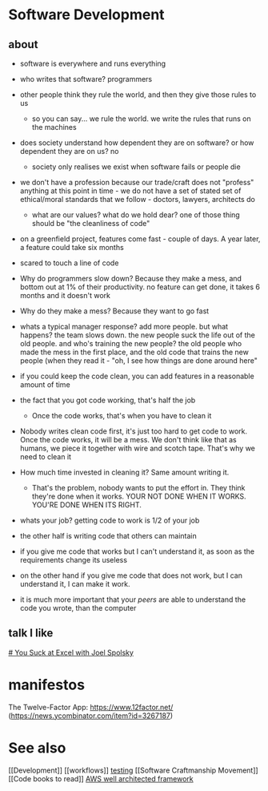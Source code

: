 # Software Development
## about

- software is everywhere and runs everything
- who writes that software? programmers
- other people think they rule the world, and then they give those rules to us
  - so you can say... we rule the world. we write the rules that runs on the machines
- does society understand how dependent they are on software? or how dependent they are on us? no
  - society only realises we exist when software fails or people die
- we don't have a profession because our trade/craft does not "profess" anything at this point in time - we do not have a set of stated set of ethical/moral standards that we follow - doctors, lawyers, architects do
  - what are our values? what do we hold dear? one of those thing should be "the cleanliness of code"

- on a greenfield project, features come fast - couple of days. A year later, a feature could take six months
- scared to touch a line of code
- Why do programmers slow down? Because they make a mess, and bottom out at 1% of their productivity. no feature can get done, it takes 6 months and it doesn't work
- Why do they make a mess? Because they want to go fast
- whats a typical manager response? add more people. but what happens? the team slows down. the new people suck the life out of the old people. and who's training the new people? the old people who made the mess in the first place, and the old code that trains the new people (when they read it - "oh, I see how things are done around here"

- if you could keep the code clean, you can add features in a reasonable amount of time
- the fact that you got code working, that's half the job
  - Once the code works, that's when you have to clean it
- Nobody writes clean code first, it's just too hard to get code to work. Once the code works, it will be a mess. We don't think like that as humans, we piece it together with wire and scotch tape. That's why we need to clean it
- How much time invested in cleaning it? Same amount writing it.
  - That's the problem, nobody wants to put the effort in. They think they're done when it works. YOUR NOT DONE WHEN IT WORKS. YOU'RE DONE WHEN ITS RIGHT.


- whats your job? getting code to work is 1/2 of your job
- the other half is writing code that others can maintain
- if you give me code that works but I can't understand it, as soon as the requirements change its useless
- on the other hand if you give me code that does not work, but I can understand it, I can make it work.
- it is much more important that your *peers* are able to understand the code you wrote, than the computer

## talk I like

[# You Suck at Excel with Joel Spolsky](https://www.youtube.com/watch?v=0nbkaYsR94c)

# manifestos

The Twelve-Factor App: https://www.12factor.net/ (https://news.ycombinator.com/item?id=3267187)

# See also

[[Development]]
[[workflows]]
[testing](testing.md)
[[Software Craftmanship Movement]]
[[Code books to read]]
[AWS well architected framework](AWS%20well%20architected%20framework.md)